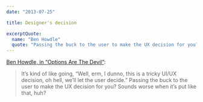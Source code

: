 ```yaml
---
date: "2013-07-25"

title: Designer's decision

excerptQuote:
  name: "Ben Howdle"
  quote: "Passing the buck to the user to make the UX decision for you? Sounds worse when it’s put like that, huh?"
---
```


[Ben Howdle, in “Options Are The Devil”](https://benhowdle.im/options-are-the-devil.html):

> It’s kind of like going, “Well, erm, I dunno, this is a tricky UI/UX decision, oh hell, we’ll let the user decide.” Passing the buck to the user to make the UX decision for you? Sounds worse when it’s put like that, huh?
